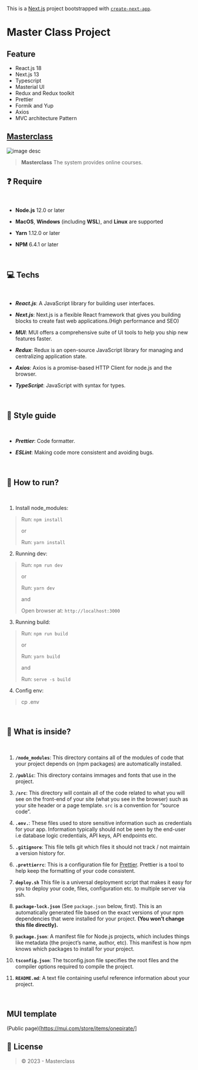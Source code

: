 This is a [Next.js](https://nextjs.org/) project bootstrapped with [`create-next-app`](https://github.com/vercel/next.js/tree/canary/packages/create-next-app).


# Master Class Project

## Feature

- React.js 18
- Next.js 13
- Typescript
- Masterial UI
- Redux and Redux toolkit
- Prettier
- Formik and Yup
- Axios
- MVC architecture Pattern

## [Masterclass](https://www.masterclass.com/)

<img src="./public/media/logo.png" alt="image desc" style="max-width: 40%;" />

> **Masterclass** The system provides online courses.
> ​

## ❓ Require

​

- **Node.js** 12.0 or later

- **MacOS**, **Windows** (including **WSL**), and **Linux** are supported

- **Yarn** 1.12.0 or later

- **NPM** 6.4.1 or later

​

## 💻 Techs

​

- **_React.js_**: A JavaScript library for building user interfaces.

- **_Next.js_**: Next.js is a flexible React framework that gives you building blocks to create fast web applications.(High performance and SEO)

- **_MUI_**: MUI offers a comprehensive suite of UI tools to help you ship new features faster.

- **_Redux_**: Redux is an open-source JavaScript library for managing and centralizing application state.

- **_Axios_**: Axios is a promise-based HTTP Client for node.js and the browser.

- **_TypeScript_**: JavaScript with syntax for types.

​

## 🎨 Style guide

​

- **_Prettier_**: Code formatter.

- **_ESLint_**: Making code more consistent and avoiding bugs.

​

## 🚀 How to run?

​

1.  Install node_modules:

> Run: `npm install`
>
> or
>
> Run: `yarn install`

2.  Running dev:

> Run: `npm run dev`
>
> or
>
> Run: `yarn dev`
>
> and
>
> Open browser at: `http://localhost:3000`

3.  Running build:

> Run: `npm run build`
>
> or
>
> Run: `yarn build`
>
> and
>
> Run: `serve -s build`

4.  Config env:

> cp .env

​

## 🧐 What is inside?

​

1.  **`/node_modules`**: This directory contains all of the modules of code that your project depends on (npm packages) are automatically installed.

2.  **`/public`**: This directory contains immages and fonts that use in the project.

3.  **`/src`**: This directory will contain all of the code related to what you will see on the front-end of your site (what you see in the browser) such as your site header or a page template. `src` is a convention for “source code”.

4.  **`.env.`**: These files used to store sensitive information such as credentials for your app. Information typically should not be seen by the end-user i.e database logic credentials, API keys, API endpoints etc.

5.  **`.gitignore`**: This file tells git which files it should not track / not maintain a version history for.

6.  **`.prettierrc`**: This is a configuration file for [Prettier](https://prettier.io/). Prettier is a tool to help keep the formatting of your code consistent.

7.  **`deploy.sh`** This file is a universal deployment script that makes it easy for you to deploy your code, files, configuration etc. to multiple server via ssh.

8.  **`package-lock.json`** (See `package.json` below, first). This is an automatically generated file based on the exact versions of your npm dependencies that were installed for your project. **(You won’t change this file directly).**

9.  **`package.json`**: A manifest file for Node.js projects, which includes things like metadata (the project’s name, author, etc). This manifest is how npm knows which packages to install for your project.
10. **`tsconfig.json`**: The tsconfig.json file specifies the root files and the compiler options required to compile the project.

11. **`README.md`**: A text file containing useful reference information about your project.

​
## MUI template

(Public page)[https://mui.com/store/items/onepirate/]

## 📃 License

> © 2023 - Masterclass